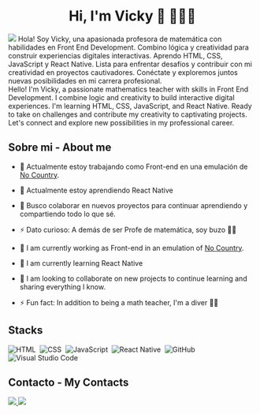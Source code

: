 <div align="center">
  <h1 align="center">Hi, I'm Vicky 👋 👩🏾‍💻</h1>
</div>
<img src="https://i.imgur.com/k2pum5R.png"> 
Hola! Soy Vicky, una apasionada profesora de matemática con habilidades en Front End Development. Combino lógica y creatividad para construir experiencias digitales interactivas. Aprendo HTML, CSS, JavaScript y React Native. Lista para enfrentar desafíos y contribuir con mi creatividad en proyectos cautivadores. Conéctate y exploremos juntos nuevas posibilidades en mi carrera profesional.
<br>
Hello! I'm Vicky, a passionate mathematics teacher with skills in Front End Development. I combine logic and creativity to build interactive digital experiences. I'm learning HTML, CSS, JavaScript, and React Native. Ready to take on challenges and contribute my creativity to captivating projects. Let's connect and explore new possibilities in my professional career.

## Sobre mi - About me
- 🔭 Actualmente estoy trabajando como Front-end en una emulación de <a href="https://www.nocountry.tech/"> No Country</a>.
- 🌱 Actualmente estoy aprendiendo React Native 
- 👯 Busco colaborar en nuevos proyectos para continuar aprendiendo y compartiendo todo lo que sé.
- ⚡ Dato curioso: A demás de ser Profe de matemática, soy buzo 🤿🌊

- 🔭 I am currently working as Front-end in an emulation of <a href="https://www.nocountry.tech/"> No Country</a>.
- 🌱 I am currently learning React Native
- 👯 I am looking to collaborate on new projects to continue learning and sharing everything I know.
- ⚡ Fun fact: In addition to being a math teacher, I'm a diver 🤿🌊

## Stacks
 ![HTML](https://img.shields.io/badge/-HTML-0D1117?style=flat&logo=HTML5)&nbsp;
  ![CSS](https://img.shields.io/badge/-CSS-0D1117?style=flat&logo=CSS3&logoColor=1572B6)&nbsp;
  ![JavaScript](https://img.shields.io/badge/-JavaScript-0D1117?style=flat&logo=javascript)&nbsp;
 ![React Native](https://img.shields.io/badge/-React%20Native-0D1117?style=flat&logo=react)&nbsp;
   ![GitHub](https://img.shields.io/badge/-GitHub-0D1117?style=flat&logo=github)&nbsp;
  ![Visual Studio Code](https://img.shields.io/badge/-VS%20Code-0D1117?style=flat&logo=visual-studio-code&logoColor=007ACC)&nbsp;

 ## Contacto - My Contacts
<a href="https://www.linkedin.com/in/victoriagonzalezbonorino/"> <img src="https://img.shields.io/badge/LinkedIn-0077B5?style=for-the-badge&logo=linkedin&logoColor=white"></img> </a>
<a href="mailto:vickygbonorino@gmail.com"> <img src="https://img.shields.io/badge/Gmail-D14836?style=for-the-badge&logo=gmail&logoColor=white"></img> </a>
